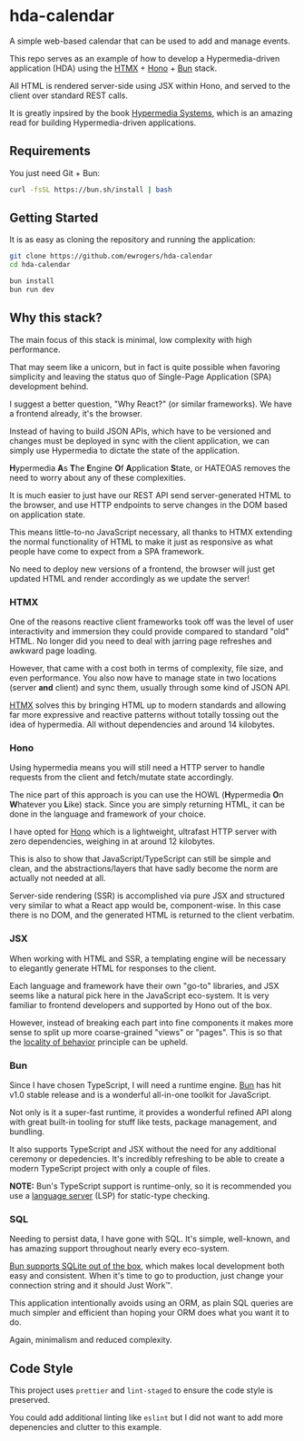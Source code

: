 # hda-calendar

A simple web-based calendar that can be used to add and manage events.

This repo serves as an example of how to develop a Hypermedia-driven application (HDA) using the [HTMX](https://htmx.org) + [Hono](https://hono.dev/) + [Bun](https://bun.sh) stack.

All HTML is rendered server-side using JSX within Hono, and served to the client over standard REST calls.

It is greatly inpsired by the book [Hypermedia Systems](https://hypermedia.systems/), which is an amazing read for building Hypermedia-driven applications.

## Requirements

You just need Git + Bun:

```bash
curl -fsSL https://bun.sh/install | bash
```

## Getting Started

It is as easy as cloning the repository and running the application:

```bash
git clone https://github.com/ewrogers/hda-calendar
cd hda-calendar

bun install
bun run dev
```

## Why this stack?

The main focus of this stack is minimal, low complexity with high performance.

That may seem like a unicorn, but in fact is quite possible when favoring simplicity and leaving the status quo of Single-Page Application (SPA) development behind.

I suggest a better question, "Why React?" (or similar frameworks). We have a frontend already, it's the browser.

Instead of having to build JSON APIs, which have to be versioned and changes must be deployed in sync with the client application, we can simply use Hypermedia to dictate the state of the application.

**H**ypermedia **A**s **T**he **E**ngine **O**f **A**pplication **S**tate, or HATEOAS removes the need to worry about any of these complexities.

It is much easier to just have our REST API send server-generated HTML to the browser, and use HTTP endpoints to serve changes in the DOM based on application state.

This means little-to-no JavaScript necessary, all thanks to HTMX extending the normal functionality of HTML to make it just as responsive as what people have come to expect from a SPA framework.

No need to deploy new versions of a frontend, the browser will just get updated HTML and render accordingly as we update the server!

### HTMX

One of the reasons reactive client frameworks took off was the level of user interactivity and immersion they could provide compared to standard "old" HTML. No longer did you need to deal with jarring page refreshes and awkward page loading.

However, that came with a cost both in terms of complexity, file size, and even performance. You also now have to manage state in two locations (server **and** client) and sync them, usually through some kind of JSON API.

[HTMX](https://htmx.org) solves this by bringing HTML up to modern standards and allowing far more expressive and reactive patterns without totally tossing out the idea of hypermedia. All without dependencies and around 14 kilobytes.

### Hono

Using hypermedia means you will still need a HTTP server to handle requests from the client and fetch/mutate state accordingly.

The nice part of this approach is you can use the HOWL (**H**ypermedia **O**n **W**hatever you **L**ike) stack. Since you are simply returning HTML, it can be done in the language and framework of your choice.

I have opted for [Hono](https://hono.dev/) which is a lightweight, ultrafast HTTP server with zero dependencies, weighing in at around 12 kilobytes.

This is also to show that JavaScript/TypeScript can still be simple and clean, and the abstractions/layers that have sadly become the norm are actually not needed at all.

Server-side rendering (SSR) is accomplished via pure JSX and structured very similar to what a React app would be, component-wise. In this case there is no DOM, and the generated HTML is returned to the client verbatim.

### JSX

When working with HTML and SSR, a templating engine will be necessary to elegantly generate HTML for responses to the client.

Each language and framework have their own "go-to" libraries, and JSX seems like a natural pick here in the JavaScript eco-system. It is very familiar to frontend developers and supported by Hono out of the box.

However, instead of breaking each part into fine components it makes more sense to split up more coarse-grained "views" or "pages". This is so that the [locality of behavior](https://htmx.org/essays/locality-of-behaviour/) principle can be upheld.

### Bun

Since I have chosen TypeScript, I will need a runtime engine. [Bun](https://bun.sh/) has hit v1.0 stable release and is a wonderful all-in-one toolkit for JavaScript.

Not only is it a super-fast runtime, it provides a wonderful refined API along with great built-in tooling for stuff like tests, package management, and bundling.

It also supports TypeScript and JSX without the need for any additional ceremony or depedencies. It's incredibly refreshing to be able to create a modern TypeScript project with only a couple of files.

**NOTE:** Bun's TypeScript support is runtime-only, so it is recommended you use a [language server](https://github.com/typescript-language-server/typescript-language-server) (LSP) for static-type checking.

### SQL

Needing to persist data, I have gone with SQL. It's simple, well-known, and has amazing support throughout nearly every eco-system.

[Bun supports SQLite out of the box](https://bun.sh/docs/api/sqlite), which makes local development both easy and consistent. When it's time to go to production, just change your connection string and it should Just Work™.

This application intentionally avoids using an ORM, as plain SQL queries are much simpler and efficient than hoping your ORM does what you want it to do.

Again, minimalism and reduced complexity.

## Code Style

This project uses `prettier` and `lint-staged` to ensure the code style is preserved.

You could add additional linting like `eslint` but I did not want to add more depenencies and clutter to this example.

